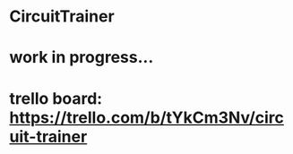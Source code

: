 # CircuitTrainer

# work in progress...
# trello board: https://trello.com/b/tYkCm3Nv/circuit-trainer
